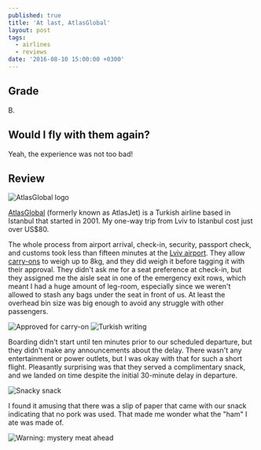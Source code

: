 ```yaml
---
published: true
title: 'At last, AtlasGlobal'
layout: post
tags:
  - airlines
  - reviews
date: '2016-08-10 15:00:00 +0300'
---
```

## Grade

B.

## Would I fly with them again?

Yeah, the experience was not too bad!

<!--more-->

## Review

![AtlasGlobal logo]({{site.baseurl}}/images/2016/08/10/at-last-atlasglobal/atlasglobal-logo.png)

[AtlasGlobal](http://www.atlasglb.com/en) (formerly known as AtlasJet) is a Turkish airline based in Istanbul that started in 2001. My one-way trip from Lviv to Istanbul cost just over US$80.

The whole process from airport arrival, check-in, security, passport check, and customs took less than fifteen minutes at the [Lviv airport](http://www.lwo.aero/en). They allow [carry-ons](http://www.atlasglb.com/luggage) to weigh up to 8kg, and they did weigh it before tagging it with their approval. They didn't ask me for a seat preference at check-in, but they assigned me the aisle seat in one of the emergency exit rows, which meant I had a huge amount of leg-room, especially since we weren't allowed to stash any bags under the seat in front of us. At least the overhead bin size was big enough to avoid any struggle with other passengers.

![Approved for carry-on]({{site.baseurl}}/images/2016/08/10/at-last-atlasglobal/atlasglobal-bagtag.jpeg)
![Turkish writing]({{site.baseurl}}/images/2016/08/10/at-last-atlasglobal/atlasglobal-ticket.jpeg)

Boarding didn't start until ten minutes prior to our scheduled departure, but they didn't make any announcements about the delay. There wasn't any entertainment or power outlets, but I was okay with that for such a short flight. Pleasantly surprising was that they served a complimentary snack, and we landed on time despite the initial 30-minute delay in departure.

![Snacky snack]({{site.baseurl}}/images/2016/08/10/at-last-atlasglobal/atlasglobal-snack.jpeg)

I found it amusing that there was a slip of paper that came with our snack indicating that no pork was used. That made me wonder what the "ham" I ate was made of.

![Warning: mystery meat ahead]({{site.baseurl}}/images/2016/08/10/at-last-atlasglobal/atlasglobal-nopork.jpeg)
